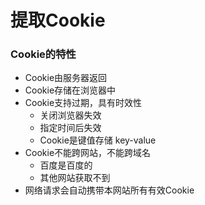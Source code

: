 # 提取Cookie







### Cookie的特性

- Cookie由服务器返回
- Cookie存储在浏览器中
- Cookie支持过期，具有时效性
  - 关闭浏览器失效
  - 指定时间后失效
  - Cookie是键值存储  key-value
- Cookie不能跨网站，不能跨域名
  - 百度是百度的
  - 其他网站获取不到
- 网络请求会自动携带本网站所有有效Cookie